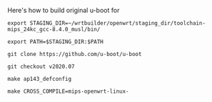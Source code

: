 Here's how to build original u-boot for 

`export STAGING_DIR=~/wrtbuilder/openwrt/staging_dir/toolchain-mips_24kc_gcc-8.4.0_musl/bin/`

`export PATH=$STAGING_DIR:$PATH`

`git clone https://github.com/u-boot/u-boot`

`git checkout v2020.07`

`make ap143_defconfig`

`make CROSS_COMPILE=mips-openwrt-linux-`


